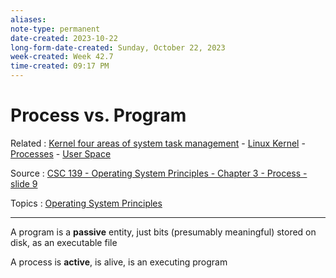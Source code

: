 ```yaml
---
aliases:
note-type: permanent
date-created: 2023-10-22
long-form-date-created: Sunday, October 22, 2023
week-created: Week 42.7
time-created: 09:17 PM
---
```


# Process vs. Program

Related : [Kernel four areas of system task management](Kernel%20four%20areas%20of%20system%20task%20management.md) - [Linux Kernel](Linux%20Kernel.md) - [Processes](Processes.md) - [User Space](User%20Space.md)

Source : [CSC 139 - Operating System Principles - Chapter 3 - Process - slide 9](../readme-attachments/csus_csc139_herbert_g_mayer_chapter03_process.pdf)

Topics : [Operating System Principles](../4-hub-notes-🚉/Operating%20Systems.md)

---

A program is a **passive** entity, just bits (presumably meaningful) stored on disk, as an
executable file

A process is **active**, is alive, is an executing program
